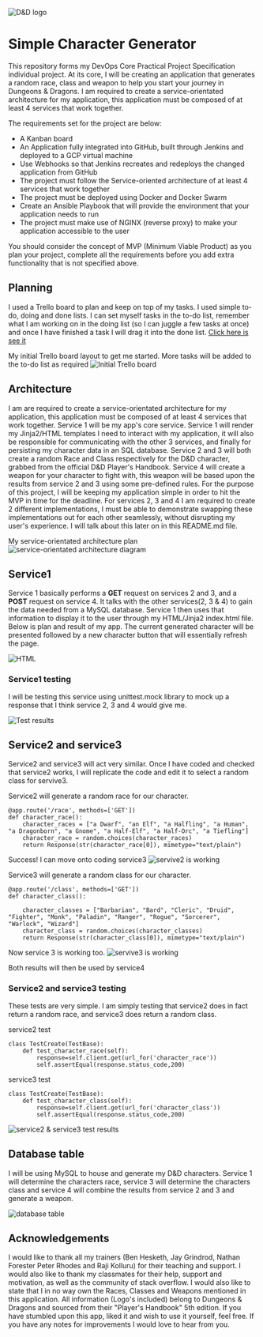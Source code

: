 ![D&D logo](https://db4sgowjqfwig.cloudfront.net/game_systems/251/assets/357032/DnD5E_Large.png?1407685841)
# Simple Character Generator

This repository forms my DevOps Core Practical Project Specification individual project. At its core, I will be creating an application that generates a random race, class and weapon to help you start your journey in Dungeons & Dragons. I am required to create a service-orientated architecture for my application, this application must be composed of at least 4 services that work together.

The requirements set for the project are below:

- A Kanban board
- An Application fully integrated into GitHub, built through Jenkins and deployed to a GCP virtual machine
- Use Webhooks so that Jenkins recreates and redeploys the changed application from GitHub
- The project must follow the Service-oriented architecture of at least 4 services that work together
- The project must be deployed using Docker and Docker Swarm
- Create an Ansible Playbook that will provide the environment that your application needs to run
- The project must make use of NGINX (reverse proxy) to make your application accessible to the user

You should consider the concept of MVP (Minimum Viable Product) as you plan your project, complete all the requirements before you add extra functionality that is not specified above.

## Planning
I used a Trello board to plan and keep on top of my tasks. I used simple to-do, doing and done lists. I can set myself tasks in the to-do list, remember what I am working on in the doing list (so I can juggle a few tasks at once) and once I have finished a task I will drag it into the done list. [Click here is see it](https://trello.com/b/yaZs4MWM/dd-character-generator)

My initial Trello board layout to get me started. More tasks will be added to the to-do list as required
![Initial Trello board](https://trello-attachments.s3.amazonaws.com/602d3594eb14c72fafa7733c/602fea0f92ff805d8db0d4d4/a73aa479e027544251dc59aba9caf679/Trello_start_point.png)

## Architecture

I am are required to create a service-orientated architecture for my application, this application must be composed of at least 4 services that work together. Service 1 will be my app's core service. Service 1 will render my Jinja2/HTML templates I need to interact with my application, it will also be responsible for communicating with the other 3 services, and finally for persisting my character data in an SQL database. Service 2 and 3 will both create a random Race and Class respectively for the D&D character, grabbed from the official D&D Player's Handbook. Service 4 will create a weapon for your character to fight with, this weapon will be based upon the results from service 2 and 3 using some pre-defined rules. For the purpose of this project, I will be keeping my application simple in order to hit the MVP in time for the deadline. For services 2, 3 and 4 I am required to create 2 different implementations, I must be able to demonstrate swapping these implementations out for each other seamlessly, without disrupting my user's experience. I will talk about this later on in this README.md file.

My service-orientated architecture plan
![service-orientated architecture diagram](https://trello-attachments.s3.amazonaws.com/602d3594eb14c72fafa7733c/60315b4627b35b4d8fdbc918/e69a347f558248f398c84848cc20f915/services.png)

## Service1

Service 1 basically performs a **GET** request on services 2 and 3, and a **POST** request on service 4. It talks with the other services(2, 3 & 4) to gain the data needed from a MySQL database. Service 1 then uses that information to display it to the user through my HTML/Jinja2 index.html file. Below is plan and result of my app.  The current generated character will be presented followed by a new character button that will essentially refresh the page.

![HTML](https://trello-attachments.s3.amazonaws.com/602d3594eb14c72fafa7733c/602fed8a01141c2618582185/ad9dd739bf1a6ebe3cf1d9e51ae51c60/html_plan_%26_result.png)

### Service1 testing

I will be testing this service using unittest.mock library to mock up a response that I think service 2, 3 and 4 would give me.

![Test results]()

## Service2 and service3

Service2 and service3 will act very similar. Once I have coded and checked that service2 works, I will replicate the code and edit it to select a random class for servive3.

Service2 will generate a random race for our character.
```
@app.route('/race', methods=['GET'])
def character_race():
    character_races = ["a Dwarf", "an Elf", "a Halfling", "a Human", "a Dragonborn", "a Gnome", "a Half-Elf", "a Half-Orc", "a Tiefling"]
    character_race = random.choices(character_races)
    return Response(str(character_race[0]), mimetype="text/plain")
```

Success! I can move onto coding service3
![servive2 is working](https://trello-attachments.s3.amazonaws.com/602d3594eb14c72fafa7733c/603170c76f01498d525685f1/2107d04c11776ffcc696581b013c14e0/service2_output.png)

Service3 will generate a random class for our character.
```
@app.route('/class', methods=['GET'])
def character_class():

    character_classes = ["Barbarian", "Bard", "Cleric", "Druid", "Fighter", "Monk", "Paladin", "Ranger", "Rogue", "Sorcerer", "Warlock", "Wizard"]
    character_class = random.choices(character_classes)
    return Response(str(character_class[0]), mimetype="text/plain")
```

Now service 3 is working too.
![servive3 is working](https://trello-attachments.s3.amazonaws.com/602d3594eb14c72fafa7733c/603170ce4a00323a94314b97/8aa59da57220ffcb984cd57552cb598a/service3_output.png)

Both results will then be used by service4

### Service2 and service3 testing

These tests are very simple. I am simply testing that service2 does in fact return a random race, and service3 does return a random class.

service2 test
``` 
class TestCreate(TestBase):
    def test_character_race(self):
        response=self.client.get(url_for('character_race'))
        self.assertEqual(response.status_code,200)
```

service3 test
```        
class TestCreate(TestBase):
    def test_character_class(self):
        response=self.client.get(url_for('character_class'))
        self.assertEqual(response.status_code,200)
```

![service2 & service3 test results](https://trello-attachments.s3.amazonaws.com/602d3594eb14c72fafa7733c/602fea0f92ff805d8db0d4d4/a6b86aae2c1dfdd802c715a490daebb6/service2_%26_3_tests.png)

## Database table

I will be using MySQL to house and generate my D&D characters. Service 1 will determine the characters race, service 3 will determine the characters class and service 4 will combine the results from service 2 and 3 and generate a weapon.

![database table](https://trello-attachments.s3.amazonaws.com/602d3594eb14c72fafa7733c/602fe59f98cc114b9881c1d5/6faa609d7cce40ba514acdd5194d0dcd/ERD.png)

## Acknowledgements

I would like to thank all my trainers (Ben Hesketh, Jay Grindrod, Nathan Forester Peter Rhodes and Raji Kolluru) for their teaching and support. I would also like to thank my classmates for their help, support and motivation, as well as the community of stack overflow. I would also like to state that I in no way own the Races, Classes and Weapons mentioned in this application. All information (Logo's included) belong to Dungeons & Dragons and sourced from their "Player's Handbook" 5th edition. If you have stumbled upon this app, liked it and wish to use it yourself, feel free. If you have any notes for improvements I would love to hear from you.

